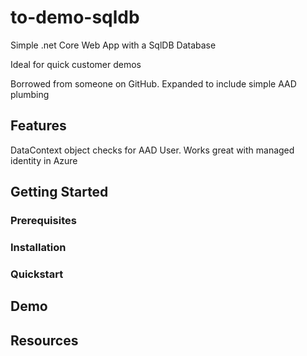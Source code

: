 # to-demo-sqldb
Simple .net Core Web App with a SqlDB Database

Ideal for quick customer demos

Borrowed from someone on GitHub. Expanded to include simple AAD plumbing

## Features

DataContext object checks for AAD User.
Works great with managed identity in Azure

## Getting Started

### Prerequisites

### Installation

### Quickstart

## Demo

## Resources

